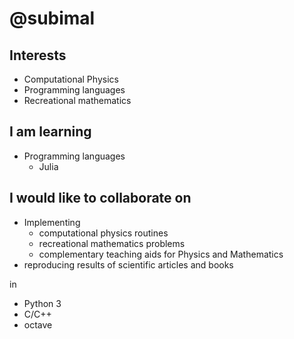 # @subimal
## Interests
* Computational Physics
* Programming languages
* Recreational mathematics

## I am learning
* Programming languages
  * Julia

## I would like to collaborate on
* Implementing 
  * computational physics routines 
  * recreational mathematics problems
  * complementary teaching aids for Physics and Mathematics
* reproducing results of scientific articles and books

in
  * Python 3
  * C/C++
  * octave
<!---
subimal/subimal is a ✨ special ✨ repository because its `README.md` (this file) appears on your GitHub profile.
You can click the Preview link to take a look at your changes.
--->
